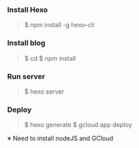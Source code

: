 ### Install Hexo
>$ npm install -g hexo-cli

### Install blog
>$ cd <personal-blog>
>$ npm install

### Run server
>$ hexo server

### Deploy
>$ hexo generate
>$ gcloud app deploy

※ Need to install nodeJS and GCloud
